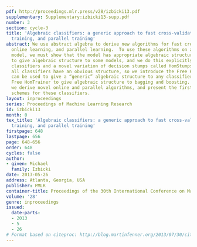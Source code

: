 ```yaml
---
pdf: http://proceedings.mlr.press/v28/izbicki13.pdf
supplementary: Supplementary:izbicki13-supp.pdf
number: 3
section: cycle-3
title: 'Algebraic classifiers: a generic approach to fast cross-validation, online
  training, and parallel training'
abstract: We use abstract algebra to derive new algorithms for fast cross-validation,
  online learning, and parallel learning.  To use these algorithms on a classification
  model, we must show that the model has appropriate algebraic structure.  It is easy
  to give algebraic structure to some models, and we do this explicitly for Bayesian
  classifiers and a novel variation of decision stumps called HomStumps.  But not
  all classifiers have an obvious structure, so we introduce the Free HomTrainer.  This
  can be used to give a “generic” algebraic structure to any classifier.  We use the
  Free HomTrainer to give algebraic structure to bagging and boosting.  In so doing,
  we derive novel online and parallel algorithms, and present the first fast cross-validation
  schemes for these classifiers.
layout: inproceedings
series: Proceedings of Machine Learning Research
id: izbicki13
month: 0
tex_title: 'Algebraic classifiers: a generic approach to fast cross-validation, online
  training, and parallel training'
firstpage: 648
lastpage: 656
page: 648-656
order: 648
cycles: false
author:
- given: Michael
  family: Izbicki
date: 2013-05-26
address: Atlanta, Georgia, USA
publisher: PMLR
container-title: Proceedings of the 30th International Conference on Machine Learning
volume: '28'
genre: inproceedings
issued:
  date-parts:
  - 2013
  - 5
  - 26
# Format based on citeproc: http://blog.martinfenner.org/2013/07/30/citeproc-yaml-for-bibliographies/
---
```

